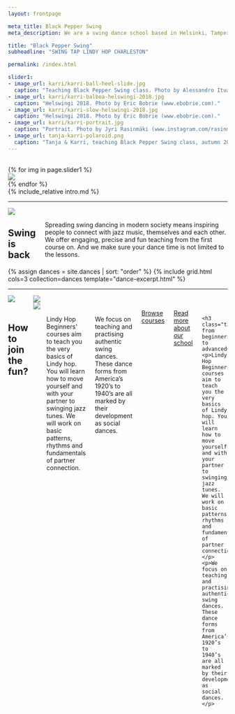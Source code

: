 ```yaml
---
layout: frontpage

meta_title: Black Pepper Swing
meta_description: We are a swing dance school based in Helsinki, Tampere and Jyväskylä, founded and run through passion for authentic swing dances. We teach, organize, social dance, perform and keep the dance floor busy.

title: "Black Pepper Swing"
subheadline: "SWING TAP LINDY HOP CHARLESTON"

permalink: /index.html

slider1:
- image_url: karri/karri-ball-heel-slide.jpg
  caption: "Teaching Black Pepper Swing class. Photo by Alessandro Ituarte (www.alessandroituarte.com)."
- image_url: karri/karri-balboa-helswingi-2018.jpg
  caption: "Helswingi 2018. Photo by Eric Bobrie (www.ebobrie.com)."
- image_url: karri/karri-slow-helswingi-2018.jpg
  caption: "Helswingi 2018. Photo by Eric Bobrie (www.ebobrie.com)."
- image_url: karri/karri-portrait.jpg
  caption: "Portrait. Photo by Jyri Rasinmäki (www.instagram.com/rasinmaki)."
- image_url: tanja-karri-polaroid.png
  caption: "Tanja & Karri, teaching Black Pepper Swing class, autumn 2018. Photo by Adrian Ehrlich (adrianehrlich.com)."
---
```


<section class="hero-showcase row container max">
  <div class="medium-4 columns bg color-main"></div>
  <div class="row t70 b30">
    <div class="medium-2 columns">&nbsp;</div>
    <div class="medium-4 columns aside">
      <div class="carousel">
        {% for img in page.slider1 %}
        <div class="frame portrait cover">
          <img src="{{ img.image_url | imgurl,size:'medium' }}" />
        </div>
        {% endfor %}
      </div>
    </div>
    <div class="medium-5 columns end t90">
      {% include_relative intro.md %}
    </div>
  </div>
</section>

<hr class="decor skew-left" />

<section class="row align-items-center b30">
  <div class="medium-6 columns aside">
    <div class="frame landscape">
      <img src="{{ 'tuesday-night-hop-shimsham.jpg' | imgurl,size:'medium' }}" />
    </div>
  </div>
  <div class="medium-6 columns end t50">
    <h2>Swing is <b>back</b></h2>
    <p>Spreading swing dancing in modern society means inspiring people to connect with jazz music, themselves and each other. We offer engaging, precise and fun teaching from the first course on. And we make sure your dance time is not limited to the lessons.</p>
  </div>
</section>

<section class="row">
  <div class="medium-12 columns">
  {% assign dances = site.dances | sort: "order" %}
  {% include grid.html cols=3 collection=dances template="dance-excerpt.html" %}
  </div>
</section>

<div class="t90 b50"></div>

<hr class="decor skew-x underlay" />

<section class="row b30 t-50">
  <div class="medium-6 columns aside">
    <div class="frame square cover">
      <img src="{{ 'tuesday-night-hop-shimsham.jpg' | imgurl,size:'medium' }}" />
    </div>
    <br />
    <div class="row">
      <div class="medium-6 columns">
        <div class="frame portrait cover">
          <img src="{{ 'tuesday-night-hop-shimsham.jpg' | imgurl,size:'medium' }}" />
        </div>
      </div>
      <div class="medium-6 columns">
        <div class="frame portrait cover">
          <img src="{{ 'tuesday-night-hop-shimsham.jpg' | imgurl,size:'medium' }}" />
        </div>
      </div>
    </div>
  </div>
  <div class="medium-6 columns end">
    <h2 class="color-contrast">How to<br/><span class="l15"></span> join the fun?</h2>
    <div class="t90"></div>
    <p>Lindy Hop Beginners' courses aim to teach you the very basics of Lindy hop. You will learn how to move yourself and with your partner to swinging jazz tunes. We will work on basic patterns, rhythms and fundamentals of partner connection.</p>
    <p>We focus on teaching and practising authentic swing dances. These dance forms from America’s 1920’s to 1940’s are all marked by their development as social dances.</p>
    <a href="/courses" class="button">Browse courses</a>
    <a href="/about-us" class="button secondary">Read more about our school</a>

    <h3 class="t30">Courses from beginners to advanced</h3>
    <p>Lindy Hop Beginners' courses aim to teach you the very basics of Lindy hop. You will learn how to move yourself and with your partner to swinging jazz tunes. We will work on basic patterns, rhythms and fundamentals of partner connection.</p>
    <p>We focus on teaching and practising authentic swing dances. These dance forms from America’s 1920’s to 1940’s are all marked by their development as social dances.</p>
  </div>
</section>
